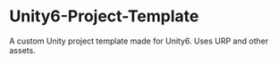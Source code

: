 # Unity6-Project-Template
 A custom Unity project template made for Unity6. Uses URP and other assets. 
